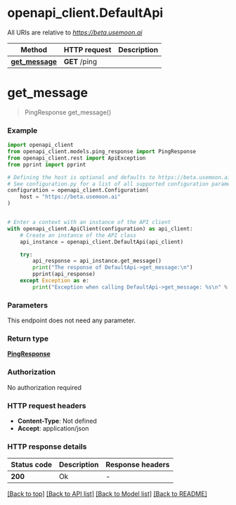 # openapi_client.DefaultApi

All URIs are relative to *https://beta.usemoon.ai*

Method | HTTP request | Description
------------- | ------------- | -------------
[**get_message**](DefaultApi.md#get_message) | **GET** /ping | 


# **get_message**
> PingResponse get_message()



### Example


```python
import openapi_client
from openapi_client.models.ping_response import PingResponse
from openapi_client.rest import ApiException
from pprint import pprint

# Defining the host is optional and defaults to https://beta.usemoon.ai
# See configuration.py for a list of all supported configuration parameters.
configuration = openapi_client.Configuration(
    host = "https://beta.usemoon.ai"
)


# Enter a context with an instance of the API client
with openapi_client.ApiClient(configuration) as api_client:
    # Create an instance of the API class
    api_instance = openapi_client.DefaultApi(api_client)

    try:
        api_response = api_instance.get_message()
        print("The response of DefaultApi->get_message:\n")
        pprint(api_response)
    except Exception as e:
        print("Exception when calling DefaultApi->get_message: %s\n" % e)
```



### Parameters

This endpoint does not need any parameter.

### Return type

[**PingResponse**](PingResponse.md)

### Authorization

No authorization required

### HTTP request headers

 - **Content-Type**: Not defined
 - **Accept**: application/json

### HTTP response details

| Status code | Description | Response headers |
|-------------|-------------|------------------|
**200** | Ok |  -  |

[[Back to top]](#) [[Back to API list]](../README.md#documentation-for-api-endpoints) [[Back to Model list]](../README.md#documentation-for-models) [[Back to README]](../README.md)

